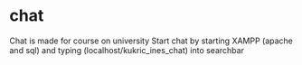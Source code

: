 # chat
Chat is made for course on university
Start chat by starting XAMPP (apache and sql) and typing (localhost/kukric_ines_chat) into searchbar

